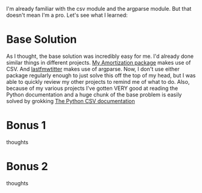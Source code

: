 I'm already familiar with the csv module and the argparse module. But that doesn't mean I'm a pro. Let's see what I learned:

# Base Solution

As I thought, the base solution was incredibly easy for me. I'd already done similar things in different projects. [My Amortization package](https://github.com/djotaku/amortization) makes use of CSV. And [lastfmwtitter](https://pypi.org/project/lastfmtwitter/) makes use of argparse. Now, I don't use either package regularly enough to just solve this off the top of my head, but I was able to quickly review my other projects to remind me of what to do. Also, because of my various projects I've gotten VERY good at reading the Python documentation and a huge chunk of the base problem is easily solved by grokking [The Python CSV documentation](https://docs.python.org/3/library/csv.html)

# Bonus 1 

thoughts

# Bonus 2 

thoughts